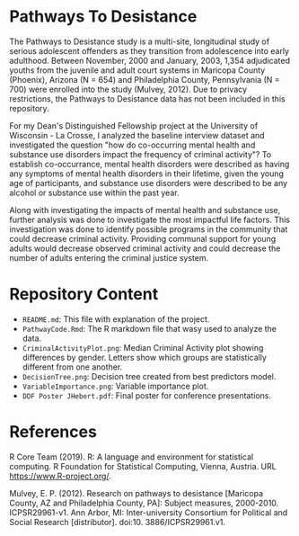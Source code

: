 # Pathways To Desistance

The Pathways to Desistance study is a multi-site, longitudinal study of serious adolescent offenders as they transition from adolescence into early adulthood. Between November, 2000 and January, 2003, 1,354 adjudicated youths from the juvenile and adult court systems in Maricopa County (Phoenix), Arizona (N = 654) and Philadelphia County, Pennsylvania (N = 700) were enrolled into the study (Mulvey, 2012). Due to privacy restrictions, the Pathways to Desistance data has not been included in this repository. 

For my Dean's Distinguished Fellowship project at the University of Wisconsin - La Crosse, I analyzed the baseline interview dataset and investigated the question "how do co-occurring mental health and substance use disorders impact the frequency of criminal activity"? To establish co-occurrance, mental health disorders were described as having any symptoms of mental health disorders in their lifetime, given the young age of participants, and substance use disorders were described to be any alcohol or substance use within the past year. 

Along with investigating the impacts of mental health and substance use, further analysis was done to investigate the most impactful life factors. This investigation was done to identify possible programs in the community that could decrease criminal activity. Providing communal support for young adults would decrease observed criminal activity and could decrease the number of adults entering the criminal justice system.


# Repository Content
- `README.md`: This file with explanation of the project.
- `PathwayCode.Rmd`: The R markdown file that wasy used to analyze the data.
- `CriminalActivityPlot.png`: Median Criminal Activity plot showing differences by gender. Letters show which groups are statistically different from one another.
- `DecisionTree.png`: Decision tree created from best predictors model.
- `VariableImportance.png`: Variable importance plot.
- `DDF Poster JHebert.pdf`: Final poster for conference presentations.


# References

R Core Team (2019). R: A language and environment for statistical computing. R Foundation for Statistical Computing, Vienna, Austria. URL https://www.R-project.org/.

Mulvey, E. P. (2012). Research on pathways to desistance [Maricopa County, AZ and Philadelphia County, PA]: Subject measures, 2000-2010. ICPSR29961-v1. Ann Arbor, MI: Inter-university Consortium for Political and Social Research [distributor]. doi:10. 3886/ICPSR29961.v1.




